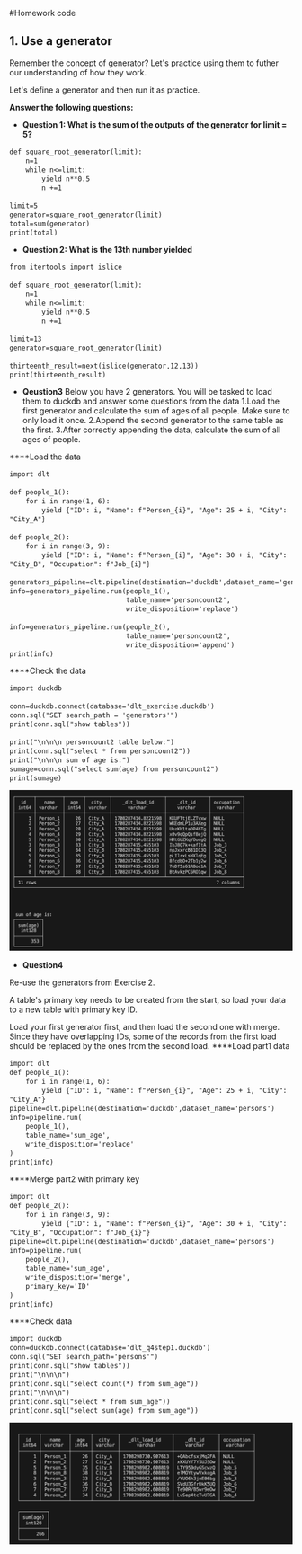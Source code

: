 #Homework code
## 1. Use a generator

Remember the concept of generator? Let's practice using them to futher our understanding of how they work.

Let's define a generator and then run it as practice.

**Answer the following questions:**

- **Question 1: What is the sum of the outputs of the generator for limit = 5?**
```
def square_root_generator(limit):
    n=1
    while n<=limit:
        yield n**0.5
        n +=1

limit=5
generator=square_root_generator(limit)
total=sum(generator)
print(total)
```
- **Question 2: What is the 13th number yielded**
```
from itertools import islice

def square_root_generator(limit):
    n=1
    while n<=limit:
        yield n**0.5
        n +=1

limit=13
generator=square_root_generator(limit)

thirteenth_result=next(islice(generator,12,13))
print(thirteenth_result)
```
- **Qeustion3**
Below you have 2 generators. You will be tasked to load them to duckdb and answer some questions from the data
1.Load the first generator and calculate the sum of ages of all people. Make sure to only load it once.
2.Append the second generator to the same table as the first.
3.After correctly appending the data, calculate the sum of all ages of people.

****Load the data
```
import dlt

def people_1():
    for i in range(1, 6):
        yield {"ID": i, "Name": f"Person_{i}", "Age": 25 + i, "City": "City_A"}

def people_2():
    for i in range(3, 9):
        yield {"ID": i, "Name": f"Person_{i}", "Age": 30 + i, "City": "City_B", "Occupation": f"Job_{i}"}

generators_pipeline=dlt.pipeline(destination='duckdb',dataset_name='generators')
info=generators_pipeline.run(people_1(),
							 table_name='personcount2',
							 write_disposition='replace')

info=generators_pipeline.run(people_2(),
							 table_name='personcount2',
							 write_disposition='append')
print(info)
```
****Check the data
```
import duckdb

conn=duckdb.connect(database='dlt_exercise.duckdb')
conn.sql("SET search_path = 'generators'")
print(conn.sql("show tables"))

print("\n\n\n personcount2 table below:")
print(conn.sql("select * from personcount2"))
print("\n\n\n sum of age is:")
sumage=conn.sql("select sum(age) from personcount2")
print(sumage)
```
![question3 result](./img/q3.png)

-  **Question4**

Re-use the generators from Exercise 2.

A table's primary key needs to be created from the start, so load your data to a new table with primary key ID.

Load your first generator first, and then load the second one with merge. Since they have overlapping IDs, some of the records from the first load should be replaced by the ones from the second load.
****Load part1 data
```
import dlt
def people_1():
    for i in range(1, 6):
        yield {"ID": i, "Name": f"Person_{i}", "Age": 25 + i, "City": "City_A"}
pipeline=dlt.pipeline(destination='duckdb',dataset_name='persons')
info=pipeline.run(
    people_1(),
    table_name='sum_age',
    write_disposition='replace'
)
print(info)    
```
****Merge part2 with primary key
```
import dlt
def people_2():
    for i in range(3, 9):
        yield {"ID": i, "Name": f"Person_{i}", "Age": 30 + i, "City": "City_B", "Occupation": f"Job_{i}"}
pipeline=dlt.pipeline(destination='duckdb',dataset_name='persons')
info=pipeline.run(
    people_2(),
    table_name='sum_age',
    write_disposition='merge',
    primary_key='ID'
)
print(info)
```
****Check data
```
import duckdb
conn=duckdb.connect(database='dlt_q4step1.duckdb')
conn.sql("SET search_path='persons'")
print(conn.sql("show tables"))
print("\n\n\n")
print(conn.sql("select count(*) from sum_age"))
print("\n\n\n")
print(conn.sql("select * from sum_age"))
print(conn.sql("select sum(age) from sum_age"))
```
![question3 result](./img/q4.png)